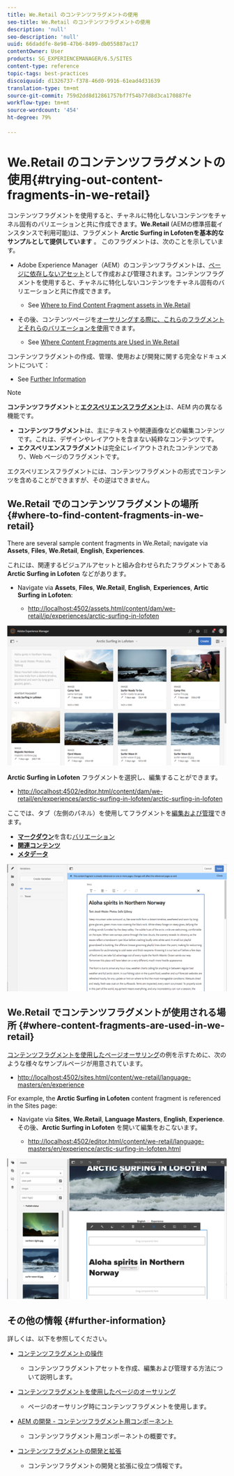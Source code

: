 ```yaml
---
title: We.Retail のコンテンツフラグメントの使用
seo-title: We.Retail のコンテンツフラグメントの使用
description: 'null'
seo-description: 'null'
uuid: 66daddfe-8e98-47b6-8499-db055887ac17
contentOwner: User
products: SG_EXPERIENCEMANAGER/6.5/SITES
content-type: reference
topic-tags: best-practices
discoiquuid: d1326737-f378-46d0-9916-61ead4d31639
translation-type: tm+mt
source-git-commit: 759d2dd8d12861757bf7f54b77d8d3ca170887fe
workflow-type: tm+mt
source-wordcount: '454'
ht-degree: 79%

---
```



# We.Retail のコンテンツフラグメントの使用{#trying-out-content-fragments-in-we-retail}

コンテンツフラグメントを使用すると、チャネルに特化しないコンテンツをチャネル固有のバリエーションと共に作成できます。**We.Retail** (AEMの標準搭載インスタンスで利用可能)は、フラグメント **Arctic Surfing in Lofotenを基本的なサンプルとして提供しています** 。 このフラグメントは、次のことを示しています。

* Adobe Experience Manager（AEM）のコンテンツフラグメントは、[ページに依存しないアセット](/help/assets/content-fragments/content-fragments.md)として作成および管理されます。コンテンツフラグメントを使用すると、チャネルに特化しないコンテンツをチャネル固有のバリエーションと共に作成できます。

   * See [Where to Find Content Fragment assets in We.Retail](#where-to-find-content-fragments-in-we-retail)

* その後、コンテンツページを[オーサリングする際に、これらのフラグメントとそれらのバリエーションを使用](/help/sites-authoring/content-fragments.md)できます。

   * See [Where Content Fragments are Used in We.Retail](#where-content-fragments-are-used-in-we-retail)

コンテンツフラグメントの作成、管理、使用および開発に関する完全なドキュメントについて：

* See [Further Information](#further-information)

>[!NOTE]
>
>**コンテンツフラグメント**&#x200B;と&#x200B;**[エクスペリエンスフラグメント](/help/sites-authoring/experience-fragments.md)**&#x200B;は、AEM 内の異なる機能です。
>
>* **コンテンツフラグメント**&#x200B;は、主にテキストや関連画像などの編集コンテンツです。これは、デザインやレイアウトを含まない純粋なコンテンツです。
>* **エクスペリエンスフラグメント**&#x200B;は完全にレイアウトされたコンテンツであり、Web ページのフラグメントです。

>
>
エクスペリエンスフラグメントには、コンテンツフラグメントの形式でコンテンツを含めることができますが、その逆はできません。

## We.Retail でのコンテンツフラグメントの場所 {#where-to-find-content-fragments-in-we-retail}

There are several sample content fragments in We.Retail; navigate via **Assets**, **Files**, **We.Retail**, **English**, **Experiences**.

これには、関連するビジュアルアセットと組み合わせられたフラグメントである **Arctic Surfing in Lofoten** などがあります。

* Navigate via **Assets**, **Files**, **We.Retail**, **English**, **Experiences**, **Artic Surfing in Lofoten**:

   * [http://localhost:4502/assets.html/content/dam/we-retail/jp/experiences/arctic-surfing-in-lofoten](http://localhost:4502/assets.html/content/dam/we-retail/jp/experiences/arctic-surfing-in-lofoten)

![cf-44](assets/cf-44.png)

**Arctic Surfing in Lofoten** フラグメントを選択し、編集することができます。

* [http://localhost:4502/editor.html/content/dam/we-retail/en/experiences/arctic-surfing-in-lofoten/arctic-surfing-in-lofoten](http://localhost:4502/editor.html/content/dam/we-retail/en/experiences/arctic-surfing-in-lofoten/arctic-surfing-in-lofoten)

ここでは、タブ（左側のパネル）を使用してフラグメントを[編集および管理](/help/assets/content-fragments/content-fragments.md)できます。

<!--![](do-not-localize/cf-45-aa.png) ![](do-not-localize/cf-45-a.png) ASSET does not exist-->

* **[マークダウン](/help/assets/content-fragments/content-fragments-variations.md)**&#x200B;を含む[バリエーション](/help/assets/content-fragments/content-fragments-markdown.md)
* **[関連コンテンツ](/help/assets/content-fragments/content-fragments-assoc-content.md)**
* **[メタデータ](/help/assets/content-fragments/content-fragments-metadata.md)**

![cf-46](assets/cf-46.png)

## We.Retail でコンテンツフラグメントが使用される場所 {#where-content-fragments-are-used-in-we-retail}

[コンテンツフラグメントを使用したページオーサリング](/help/sites-authoring/content-fragments.md)の例を示すために、次のような様々なサンプルページが用意されています。

* [http://localhost:4502/sites.html/content/we-retail/language-masters/en/experience](http://localhost:4502/sites.html/content/we-retail/language-masters/en/experience)

For example, the **Arctic Surfing in Lofoten** content fragment is referenced in the Sites page:

* Navigate via **Sites**, **We.Retail**, **Language Masters**, **English**, **Experience**. その後、**Arctic Surfing in Lofoten** を開いて編集をおこないます。

   * [http://localhost:4502/editor.html/content/we-retail/language-masters/en/experience/arctic-surfing-in-lofoten.html](http://localhost:4502/editor.html/content/we-retail/language-masters/en/experience/arctic-surfing-in-lofoten.html)

![cf-53](assets/cf-53.png)

## その他の情報 {#further-information}

詳しくは、以下を参照してください。

* [コンテンツフラグメントの操作](/help/assets/content-fragments/content-fragments.md)

   * コンテンツフラグメントアセットを作成、編集および管理する方法について説明します。

* [コンテンツフラグメントを使用したページのオーサリング](/help/sites-authoring/content-fragments.md)

   * ページのオーサリング時にコンテンツフラグメントを使用します。

* [AEM の開発 - コンテンツフラグメント用コンポーネント](/help/sites-developing/components-content-fragments.md)

   * コンテンツフラグメント用コンポーネントの概要です。

* [コンテンツフラグメントの開発と拡張](/help/sites-developing/customizing-content-fragments.md)

   * コンテンツフラグメントの開発と拡張に役立つ情報です。


